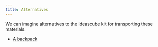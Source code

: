 ```yaml
---
title: Alternatives
---
```


We can imagine alternatives to the Ideascube kit for transporting these materials.
* [A backpack](/alternative/backpack)
